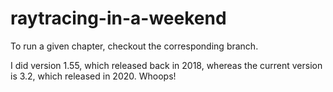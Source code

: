# raytracing-in-a-weekend

To run a given chapter, checkout the corresponding branch.

I did version 1.55, which released back in 2018, whereas the current version is 3.2, which released in 2020.
Whoops!

